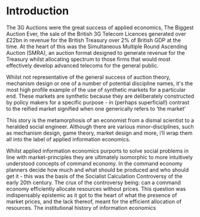 
# Introduction 
The 3G Auctions were the great success of applied economics, The Biggest Auction Ever, the sale of the British 3G Telecom Licences generated over £22bn in revenue for the British Treasury over 2% of British GDP at the time. At the heart of this was the Simultaneous Multiple Round Ascending Auction (SMRA), an auction format designed to generate revenue for the Treasury whilst allocating spectrum to those firms that would most effectively develop advanced telecoms for the general public. 

Whilst not representative of the general success of auction theory, mechanism design or one of a number of potential discipline names, it's the most high profile example of the use of synthetic markets for a particular end. These markets are synthetic because they are deliberately constructed by policy makers for a specific purpose - in (perhaps superficial!) contrast to the reified market signified when one generically refers to ‘the market’ 

This story is the metamorphosis of an economist from a dismal scientist to a heralded social engineer. Although there are various minor-disciplines, such as mechanism design, game theory, market design and more, i’ll wrap them all into the label of applied information economics. 

Whilst applied information economics purports to solve social problems in line with market-principles they are ultimately isomorphic to more intuitively understood concepts of command economy. In the command economy planners decide how much and what should be produced and who should get it - this was the basis of the Socialist Calculation Controversy of the early 20th century. The crux of the controversy being: can a command economy efficiently allocate resources without prices. This question was indispensably epistemic as it got to the heart of what the presence of market prices, and the lack thereof, meant for the efficient allocation of resources. The institutional history of information economics 
